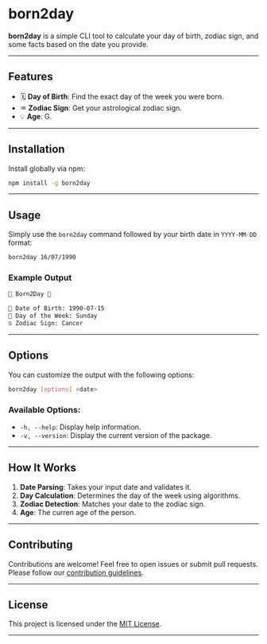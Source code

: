 # born2day

**born2day** is a simple CLI tool to calculate your day of birth, zodiac sign, and some facts based on the date you provide.

---

## Features

- 🗓️ **Day of Birth**: Find the exact day of the week you were born.
- ♒ **Zodiac Sign**: Get your astrological zodiac sign.
- 💡 **Age**: G.

---

## Installation

Install globally via npm:

```bash
npm install -g born2day
```

---

## Usage

Simply use the `born2day` command followed by your birth date in `YYYY-MM-DD` format:

```bash
born2day 16/07/1990
```

### Example Output

```bash
🌟 Born2Day 🌟

📅 Date of Birth: 1990-07-15
📌 Day of the Week: Sunday
♋ Zodiac Sign: Cancer
```

---

## Options

You can customize the output with the following options:

```bash
born2day [options] <date>
```

### Available Options:
- `-h, --help`: Display help information.
- `-v, --version`: Display the current version of the package.

---

## How It Works

1. **Date Parsing**: Takes your input date and validates it.
2. **Day Calculation**: Determines the day of the week using algorithms.
3. **Zodiac Detection**: Matches your date to the zodiac sign.
4. **Age**: The curren age of the person.

---

## Contributing

Contributions are welcome! Feel free to open issues or submit pull requests. Please follow our [contribution guidelines](CONTRIBUTING.md).

---

## License

This project is licensed under the [MIT License](LICENSE).

---
